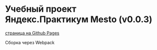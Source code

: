 # Учебный проект Яндекс.Практикум Mesto (v0.0.3)

[страница на Github Pages](https://alsokolov.github.io/praktikum-cards/)

Сборка через Webpack
